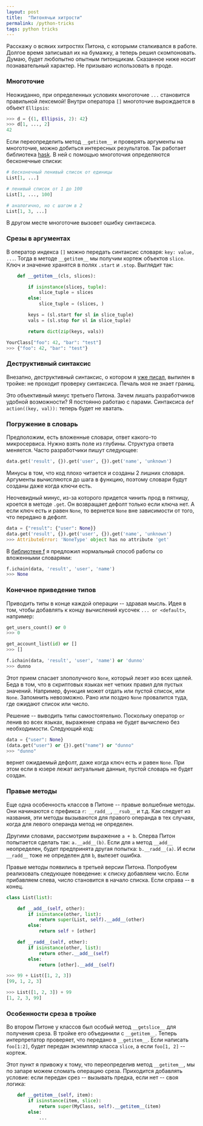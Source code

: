 ```yaml
---
layout: post
title:  "Питонячьи хитрости"
permalink: /python-tricks
tags: python tricks
---
```


Расскажу о всяких хитростях Питона, с которыми сталкивался в работе. Долгое
время записывал их на бумажку, а теперь решил скомпоновать. Думаю, будет
любопытно опытным питонщикам. Сказанное ниже носит познавательный характер. Не
призываю использовать в проде.

### Многоточие

Неожиданно, при определенных условиях многоточие `...` становится правильной
лексемой! Внутри оператора `[]` многоточие вырождается в объект `Ellipsis`:

~~~ python
>>> d = {(1, Ellipsis, 2): 42}
>>> d[1, ..., 2]
42
~~~

Если переопределить метод `__getitem__` и проверять аргументы на многоточие,
можно добиться интересных результатов. Так работает библиотека
[hask](https://github.com/billpmurphy/hask). В ней с помощью многоточия
определяются бесконечные списки:

~~~ python
# бесконечный ленивый список от единицы
List[1, ...]

# ленивый список от 1 до 100
List[1, ..., 100]

# аналогично, но с шагом в 2
List[1, 3, ...]
~~~

В другом месте многоточие вызовет ошибку синтаксиса.

### Срезы в аргументах

В оператор индекса `[]` можно передать синтаксис словаря: `key: value,
...`. Тогда в методе `__getitem__` мы получим кортеж объектов `slice`. Ключ и
значение хранятся в полях `.start` и `.stop`. Выглядит так:

~~~ python
    def __getitem__(cls, slices):

        if isinstance(slices, tuple):
            slice_tuple = slices
        else:
            slice_tuple = (slices, )

        keys = (sl.start for sl in slice_tuple)
        vals = (sl.stop for sl in slice_tuple)

        return dict(zip(keys, vals))

YourClass["foo": 42, "bar": "test"]
>>> {"foo": 42, "bar": "test"}
~~~

### Деструктивный синтаксис

Внезапно, деструктивный синтаксис, о котором я [уже писал](/destructuring),
выпилен в тройке: не проходит проверку синтаксиса. Печаль моя не знает границ.

Это объективный минус третьего Питона. Зачем лишать разработчиков удобной
возможности? Я постоянно работаю с парами. Синтаксиса `def action((key, val)):`
теперь будет не хватать.

### Погружение в словарь

Предположим, есть вложенные словари, ответ какого-то микросервиса. Нужно взять
поле из глубины. Структура ответа меняется. Часто разработчики пишут следующее:

~~~ python
data.get('result', {}).get('user', {}).get('name', 'unknown')
~~~

Минусы в том, что код плохо читается и созданы 2 лишних словаря. Аргументы
вычисляются до шага в функцию, поэтому словари будут созданы даже когда ключи
есть.

Неочевидный минус, из-за которого придется чинить прод в пятницу, кроется в
методе `.get`. Он возвращает дефолт только если ключа нет. А если ключ есть и
равен `None`, то вернется `None` вне зависимости от того, что передано в дефолт.

~~~ python
data = {"result": {"user": None}}
data.get('result', {}).get('user', {}).get('name', 'unknown')
>>> AttributeError: 'NoneType' object has no attribute 'get'
~~~

В [библиотеке f](https://github.com/igrishaev/f) я предложил нормальный способ
работы со вложенными словарями:

~~~ python
f.ichain(data, 'result', 'user', 'name')
>>> None
~~~

### Конечное приведение типов

Приводить типы в конце каждой операции -- здравая мысль. Идея в том, чтобы
добавлять к концу вычислений кусочек `... or <default>`, например:

~~~ python
get_users_count() or 0
>>> 0

get_account_list(id) or []
>>> []

f.ichain(data, 'result', 'user', 'name') or 'dunno'
>>> dunno
~~~

Этот прием спасает злополучного `None`, который лезет изо всех щелей. Беда в
том, что в скриптовых языках нет четких правил для пустых значений. Например,
функция может отдать или пустой список, или `None`. Запомнить невозможно. Рано
или поздно `None` провалится туда, где ожидают список или число.

Решение -- выводить типы самостоятельно. Поскольку оператор `or` ленив во всех
языках, выражение справа не будет вычислено без необходимости. Следующий код:

~~~ python
data = {"user": None}
(data.get("user") or {}).get("name") or "dunno"
>>> "dunno"
~~~

вернет ожидаемый дефолт, даже когда ключ есть и равен `None`. При этом если в
юзере лежат актуальные данные, пустой словарь не будет создан.

### Правые методы

Еще одна особенность классов в Питоне -- правые волшебные методы. Они начинаются
с префикса `r`:` __radd__`, `__rsub__` и т.д. Как следует из названия, эти
методы вызываются для правого операнда в тех случаях, когда для левого операнда
метод не определен.

Другими словами, рассмотрим выражение `a + b`. Сперва Питон попытается сделать
так: `a.__add__(b)`. Если для `a` метод `__add__` неопределен, будет предпринята
другая попытка: `b.__radd__(a)`. И если `__radd__` тоже не определен для `b`,
вылезет ошибка.

Правые методы появились в третьей версии Питона. Попробуем реализовать следующее
поведение: к списку добавляем число. Если прибавляем слева, число становится в
начало списка. Если справа -- в конец.

~~~ python
class List(list):

    def __add__(self, other):
        if isinstance(other, list):
            return super(List, self).__add__(other)
        else:
            return self + [other]

    def __radd__(self, other):
        if isinstance(other, list):
            return other.__add__(self)
        else:
            return [other].__add__(self)

>>> 99 + List([1, 2, 3])
[99, 1, 2, 3]

>>> List([1, 2, 3]) + 99
[1, 2, 3, 99]
~~~

### Особенности среза в тройке

Во втором Питоне у классов был особый метод `__getslice__` для получения
среза. В тройке его объединили с `__getitem__`. Теперь интерпретатор проверяет,
что передано в `__getitem__`. Если написать `foo[1:2]`, будет передан экземпляр
класса `slice`, а если `foo[1, 2]` -- кортеж.

Этот пункт я привожу к тому, что переопределив метод `__getitem__`, мы по запаре
можем сломать операцию среза. Приходится добавлять условие: если передан срез --
вызывать предка, если нет -- своя логика:

~~~ python
    def __getitem__(self, item):
        if isinstance(item, slice):
            return super(MyClass, self).__getitem__(item)
        else:
            ...
~~~
